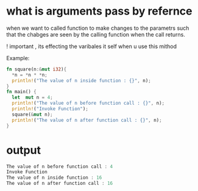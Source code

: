 






# what is arguments pass by refernce 
when we want to called function to make changes to the parametrs such that the chabges are seen by the calling function when the call returns.


! important , its effecting the varibales it self when u use this mithod

Example:

```rust 
fn square(n:&mut i32){
  *n = *n * *n;
  println!("The value of n inside function : {}", n);
}  
fn main() {
  let  mut n = 4;
  println!("The value of n before function call : {}", n);
  println!("Invoke Function");
  square(&mut n);
  println!("The value of n after function call : {}", n);
}
```

# output

```rust
The value of n before function call : 4
Invoke Function
The value of n inside function : 16
The value of n after function call : 16
```



